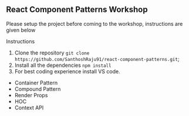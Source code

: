 ## React Component Patterns Workshop

Please setup the project before coming to the workshop, instructions are given below

Instructions

1. Clone the repository `git clone https://github.com/SanthoshRaju91/react-component-patterns.git`;
2. Install all the dependencies `npm install`
3. For best coding experience install VS code.

- Container Pattern
- Compound Pattern
- Render Props
- HOC
- Context API
